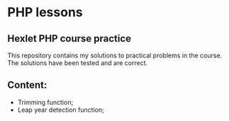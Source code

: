 # PHP lessons
## Hexlet PHP course practice
This repository contains my solutions to practical problems in the course. The solutions have been tested and are correct.

## Content:
- Trimming function;
- Leap year detection function;

